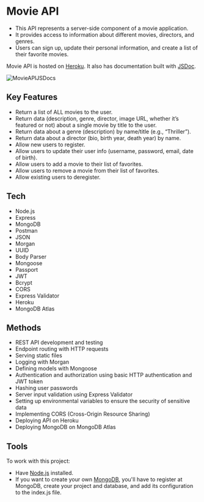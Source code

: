 # Movie API

- This API represents a server-side component of a movie application.
- It provides access to information about different movies, directors, and genres.
- Users can sign up, update their personal information, and create a list of their favorite movies.

Movie API is hosted on [Heroku](https://movies-myflix-api-84dbf8740f2d.herokuapp.com/documentation.html). 
It also has documentation built with [JSDoc](https://jsdoc.app/).

![MovieAPIJSDocs](https://github.com/user-attachments/assets/af448359-370f-4118-aff7-e25b9b455247)

## Key Features
- Return a list of ALL movies to the user.
- Return data (description, genre, director, image URL, whether it’s featured or not) about a single movie by title to the user.
- Return data about a genre (description) by name/title (e.g., “Thriller”).
- Return data about a director (bio, birth year, death year) by name.
- Allow new users to register.
- Allow users to update their user info (username, password, email, date of birth).
- Allow users to add a movie to their list of favorites.
- Allow users to remove a movie from their list of favorites.
- Allow existing users to deregister.

## Tech
- Node.js
- Express
- MongoDB
- Postman
- JSON
- Morgan
- UUID
- Body Parser
- Mongoose
- Passport
- JWT
- Bcrypt
- CORS
- Express Validator
- Heroku
- MongoDB Atlas

## Methods
- REST API development and testing
- Endpoint routing with HTTP requests
- Serving static files
- Logging with Morgan
- Defining models with Mongoose
- Authentication and authorization using basic HTTP authentication and JWT token
- Hashing user passwords
- Server input validation using Express Validator
- Setting up environmental variables to ensure the security of sensitive data
- Implementing CORS (Cross-Origin Resource Sharing)
- Deploying API on Heroku
- Deploying MongoDB on MongoDB Atlas

## Tools
To work with this project:
- Have [Node.js](https://nodejs.org/en/download/package-manager) installed.
- If you want to create your own [MongoDB](https://www.mongodb.com/), you'll have to register at MongoDB, create your project and database, and add its configuration to the index.js file.
